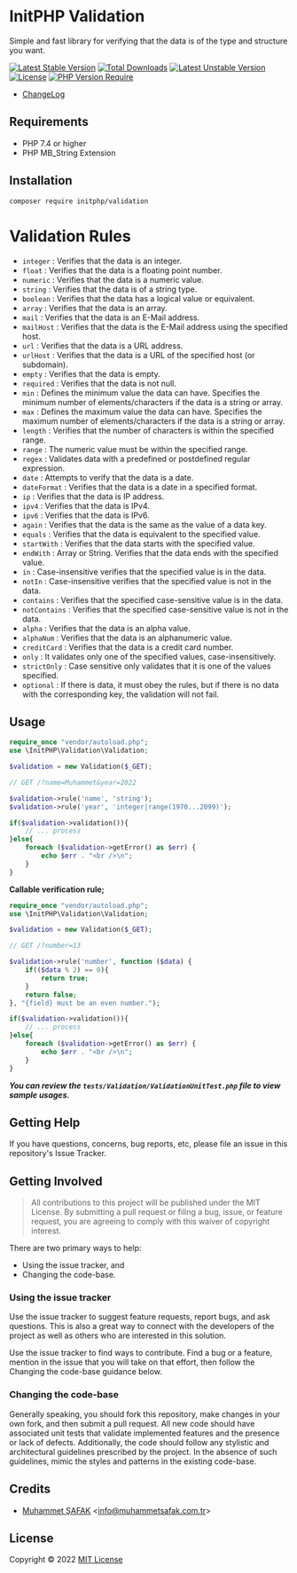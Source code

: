 # InitPHP Validation

Simple and fast library for verifying that the data is of the type and structure you want.

[![Latest Stable Version](http://poser.pugx.org/initphp/validation/v)](https://packagist.org/packages/initphp/validation) [![Total Downloads](http://poser.pugx.org/initphp/validation/downloads)](https://packagist.org/packages/initphp/validation) [![Latest Unstable Version](http://poser.pugx.org/initphp/validation/v/unstable)](https://packagist.org/packages/initphp/validation) [![License](http://poser.pugx.org/initphp/validation/license)](https://packagist.org/packages/initphp/validation) [![PHP Version Require](http://poser.pugx.org/initphp/validation/require/php)](https://packagist.org/packages/initphp/validation)

- [ChangeLog](./CHANGELOG.md)

## Requirements

- PHP 7.4 or higher
- PHP MB_String Extension

## Installation

```
composer require initphp/validation
```

# Validation Rules

- `integer` : Verifies that the data is an integer.
- `float` : Verifies that the data is a floating point number.
- `numeric` : Verifies that the data is a numeric value.
- `string` : Verifies that the data is of a string type.
- `boolean` : Verifies that the data has a logical value or equivalent.
- `array` : Verifies that the data is an array.
- `mail` : Verifies that the data is an E-Mail address.
- `mailHost` : Verifies that the data is the E-Mail address using the specified host.
- `url` : Verifies that the data is a URL address.
- `urlHost` : Verifies that the data is a URL of the specified host (or subdomain).
- `empty` : Verifies that the data is empty.
- `required` : Verifies that the data is not null.
- `min` : Defines the minimum value the data can have. Specifies the minimum number of elements/characters if the data is a string or array.
- `max` : Defines the maximum value the data can have. Specifies the maximum number of elements/characters if the data is a string or array.
- `length` : Verifies that the number of characters is within the specified range.
- `range` : The numeric value must be within the specified range.
- `regex` : Validates data with a predefined or postdefined regular expression.
- `date` : Attempts to verify that the data is a date.
- `dateFormat` : Verifies that the data is a date in a specified format.
- `ip` : Verifies that the data is IP address.
- `ipv4` : Verifies that the data is IPv4.
- `ipv6` : Verifies that the data is IPv6.
- `again` : Verifies that the data is the same as the value of a data key.
- `equals` : Verifies that the data is equivalent to the specified value.
- `startWith` : Verifies that the data starts with the specified value.
- `endWith` : Array or String. Verifies that the data ends with the specified value.
- `in` : Case-insensitive verifies that the specified value is in the data.
- `notIn` : Case-insensitive verifies that the specified value is not in the data.
- `contains` : Verifies that the specified case-sensitive value is in the data.
- `notContains` : Verifies that the specified case-sensitive value is not in the data.
- `alpha` : Verifies that the data is an alpha value.
- `alphaNum` : Verifies that the data is an alphanumeric value.
- `creditCard` : Verifies that the data is a credit card number.
- `only` : It validates only one of the specified values, case-insensitively.
- `strictOnly` : Case sensitive only validates that it is one of the values specified.
- `optional` : If there is data, it must obey the rules, but if there is no data with the corresponding key, the validation will not fail.

## Usage

```php
require_once "vendor/autoload.php";
use \InitPHP\Validation\Validation;

$validation = new Validation($_GET);

// GET /?name=Muhammet&year=2022

$validation->rule('name', 'string');
$validation->rule('year', 'integer|range(1970...2099)');

if($validation->validation()){
    // ... process
}else{
    foreach ($validation->getError() as $err) {
        echo $err . "<br />\n";
    }
}
```

**Callable verification rule;**

```php
require_once "vendor/autoload.php";
use \InitPHP\Validation\Validation;

$validation = new Validation($_GET);

// GET /?number=13

$validation->rule('number', function ($data) {
    if(($data % 2) == 0){
        return true;
    }
    return false;
}, "{field} must be an even number.");

if($validation->validation()){
    // ... process
}else{
    foreach ($validation->getError() as $err) {
        echo $err . "<br />\n";
    }
}
```

**_You can review the `tests/Validation/ValidationUnitTest.php` file to view sample usages._**

## Getting Help

If you have questions, concerns, bug reports, etc, please file an issue in this repository's Issue Tracker.

## Getting Involved

> All contributions to this project will be published under the MIT License. By submitting a pull request or filing a bug, issue, or feature request, you are agreeing to comply with this waiver of copyright interest.

There are two primary ways to help:

- Using the issue tracker, and
- Changing the code-base.
    
### Using the issue tracker

Use the issue tracker to suggest feature requests, report bugs, and ask questions. This is also a great way to connect with the developers of the project as well as others who are interested in this solution.

Use the issue tracker to find ways to contribute. Find a bug or a feature, mention in the issue that you will take on that effort, then follow the Changing the code-base guidance below.

### Changing the code-base

Generally speaking, you should fork this repository, make changes in your own fork, and then submit a pull request. All new code should have associated unit tests that validate implemented features and the presence or lack of defects. Additionally, the code should follow any stylistic and architectural guidelines prescribed by the project. In the absence of such guidelines, mimic the styles and patterns in the existing code-base.

## Credits

- [Muhammet ŞAFAK](https://www.muhammetsafak.com.tr) <<info@muhammetsafak.com.tr>>

## License

Copyright &copy; 2022 [MIT License](./LICENSE) 
